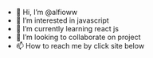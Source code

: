 - 👋 Hi, I’m @alfioww
- 👀 I’m interested in javascript
- 🌱 I’m currently learning react js
- 💞️ I’m looking to collaborate on project
- 📫 How to reach me by click site below

<!---
alfioww/alfioww is a ✨ special ✨ repository because its `README.md` (this file) appears on your GitHub profile.
You can click the Preview link to take a look at your changes.
--->
